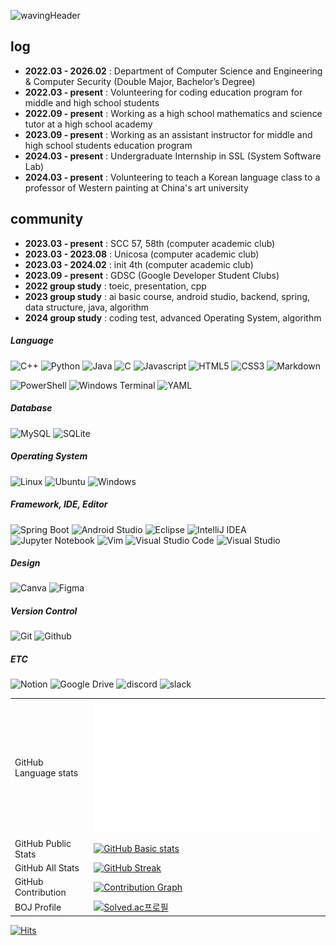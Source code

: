 ![wavingHeader](https://capsule-render.vercel.app/api?type=waving&height=200&text=Hello%20%20World!&fontAlign=80&fontAlignY=40&color=gradient&fontSize=30) 

<!-- 이전 깃허브에 작성했던 내용 재업데이트 -->

## log
- **2022.03 - 2026.02**   : Department of Computer Science and Engineering & Computer Security (Double Major, Bachelor’s Degree)
- **2022.03 - present**   : Volunteering for coding education program for middle and high school students
- **2022.09 - present**   : Working as a high school mathematics and science tutor at a high school academy
- **2023.09 - present**   : Working as an assistant instructor for middle and high school students education program
- **2024.03 - present**   : Undergraduate Internship in SSL (System Software Lab)
- **2024.03 - present**   : Volunteering to teach a Korean language class to a professor of Western painting at China's art university

## community
- **2023.03 - present** : SCC 57, 58th (computer academic club)
- **2023.03 - 2023.08** : Unicosa (computer academic club)
- **2023.03 - 2024.02** : init 4th (computer academic club)
- **2023.09 - present** : GDSC (Google Developer Student Clubs)
- **2022 group study** : toeic, presentation, cpp
- **2023 group study** : ai basic course, android studio, backend, spring, data structure, java, algorithm
- **2024 group study** : coding test, advanced Operating System, algorithm

<!-- temporarily disabled 
-->

<!-- 
|##### Language|##### Database|##### Framework|##### IDE, Editor|##### Design|##### Operating System|##### Version Control|##### ETC|
|------|------|------|------|------|------|------|------|
-->


##### Language
![C++](http://img.shields.io/badge/-C++-00599c?style=for-the-badge&logo=C%2B%2B&logoColor=white)
![Python](https://img.shields.io/badge/python-3670A0?style=for-the-badge&logo=python&logoColor=ffdd54)
![Java](https://img.shields.io/badge/java-%23ED8B00.svg?style=for-the-badge&logo=openjdk&logoColor=white)
![C](https://img.shields.io/badge/C-00599C?style=for-the-badge&logo=C&logoColor=white)
![Javascript](http://img.shields.io/badge/-Javascript-f7e018?style=for-the-badge&logo=javascript&logoColor=black) 
![HTML5](http://img.shields.io/badge/-HTML5-f06529?style=for-the-badge&logo=HTML5&logoColor=white)
![CSS3](http://img.shields.io/badge/-CSS3-1572b6?style=for-the-badge&logo=CSS3)
![Markdown](https://img.shields.io/badge/markdown-%23000000.svg?style=for-the-badge&logo=markdown&logoColor=white)

![PowerShell](https://img.shields.io/badge/PowerShell-%235391FE.svg?style=for-the-badge&logo=powershell&logoColor=white)
![Windows Terminal](https://img.shields.io/badge/Windows%20Terminal-%234D4D4D.svg?style=for-the-badge&logo=windows-terminal&logoColor=white)
![YAML](https://img.shields.io/badge/yaml-%23ffffff.svg?style=for-the-badge&logo=yaml&logoColor=151515)

##### Database
![MySQL](https://img.shields.io/badge/MySQL-4479A1?style=for-the-badge&logo=MySQL&logoColor=white)
![SQLite](https://img.shields.io/badge/sqlite-%2307405e.svg?style=for-the-badge&logo=sqlite&logoColor=white)

##### Operating System
![Linux](https://img.shields.io/badge/Linux-FCC624?style=for-the-badge&logo=linux&logoColor=black)
![Ubuntu](https://img.shields.io/badge/Ubuntu-E95420?style=for-the-badge&logo=ubuntu&logoColor=white)
![Windows](https://img.shields.io/badge/Windows-0078D6?style=for-the-badge&logo=windows&logoColor=white)

##### Framework, IDE, Editor
![Spring Boot](http://img.shields.io/badge/-Spring_Boot-6DB33F?style=for-the-badge&logo=spring&logoColor=white)
![Android Studio](http://img.shields.io/badge/-Android_Studio-3DDC84?style=for-the-badge&logo=Android%20Studio&logoColor=white)
![Eclipse](https://img.shields.io/badge/Eclipse-FE7A16.svg?style=for-the-badge&logo=Eclipse&logoColor=white)
![IntelliJ IDEA](https://img.shields.io/badge/IntelliJIDEA-000000.svg?style=for-the-badge&logo=intellij-idea&logoColor=white)
![Jupyter Notebook](https://img.shields.io/badge/jupyter-%23FA0F00.svg?style=for-the-badge&logo=jupyter&logoColor=white)
![Vim](https://img.shields.io/badge/VIM-%2311AB00.svg?style=for-the-badge&logo=vim&logoColor=white)
![Visual Studio Code](https://img.shields.io/badge/Visual%20Studio%20Code-0078d7.svg?style=for-the-badge&logo=visual-studio-code&logoColor=white)
![Visual Studio](https://img.shields.io/badge/Visual%20Studio-5C2D91.svg?style=for-the-badge&logo=visual-studio&logoColor=white)

##### Design
![Canva](https://img.shields.io/badge/Canva-%2300C4CC.svg?style=for-the-badge&logo=Canva&logoColor=white)
![Figma](https://img.shields.io/badge/figma-%23F24E1E.svg?style=for-the-badge&logo=figma&logoColor=white)

##### Version Control
![Git](http://img.shields.io/badge/-Git-f05032?style=for-the-badge&logo=Git&logoColor=white)
![Github](http://img.shields.io/badge/-Github-181717?style=for-the-badge&logo=Github&logoColor=white)

##### ETC
<!-- ![ChatGPT](https://img.shields.io/badge/chatGPT-74aa9c?style=for-the-badge&logo=openai&logoColor=white) -->
![Notion](https://img.shields.io/badge/Notion-F3F3F3.svg?style=for-the-badge&logo=notion&logoColor=black)
![Google Drive](https://img.shields.io/badge/Google%20Drive-4285F4?style=for-the-badge&logo=googledrive&logoColor=white)
![discord](https://img.shields.io/badge/Discord-5865F2?style=for-the-badge&logoColor=white)
![slack](https://img.shields.io/badge/Slack-4A154B?style=for-the-badge&logo=slack&logoColor=white)
<!--
|Github|BOJ| 
|   |   |
|------|------|
|[![GitHub Streak](https://streak-stats.demolab.com/?user=devCharlotte&theme=highcontrast)](https://git.io/streak-stats)|[![Solved.ac프로필](http://mazassumnida.wtf/api/v2/generate_badge?boj=devcharlotte)](https://solved.ac/devcharlotte)|
|[![GitHub Language stats](https://raw.githubusercontent.com/devCharlotte/github-stats/output/generated/languages.svg)](https://github.com/devCharlotte/github-stats)|[![Contribution Graph](https://github-readme-activity-graph.vercel.app/graph?username=devCharlotte&theme=react-dark&bg_color=20232a&hide_border=true&line=8A87D0&color=918FE0)](https://github.com/ashutosh00710/github-readme-activity-graph)|

|<a href="https://github.com/devCharlotte/github-stats">
 <img src="https://raw.githubusercontent.com/devCharlotte/github-stats/output/generated/languages.svg" width=50% />
</a>|
<a href="https://github.com/ashutosh00710/github-readme-activity-graph">
<img src="https://github-readme-activity-graph.vercel.app/graph?username=devCharlotte&theme=react-dark&bg_color=20232a&hide_border=true&line=8A87D0&color=918FE0" width=96%/>
</a>
-->
<!--
|   |   |
|------|------|
|[![GitHub Streak](https://streak-stats.demolab.com/?user=devCharlotte&theme=highcontrast)](https://git.io/streak-stats)|[![Solved.ac프로필](http://mazassumnida.wtf/api/v2/generate_badge?boj=devcharlotte)](https://solved.ac/devcharlotte)|
|[![GitHub Language stats](https://raw.githubusercontent.com/devCharlotte/github-stats/output/generated/languages.svg)](https://github.com/devCharlotte/github-stats)|[![Contribution Graph](https://github-readme-activity-graph.vercel.app/graph?username=devCharlotte&theme=react-dark&bg_color=20232a&hide_border=true&line=8A87D0&color=918FE0)](https://github.com/ashutosh00710/github-readme-activity-graph)|

  <img src="https://github-readme-stats.vercel.app/api?username=devCharlotte&show_icons=true&theme=dark">]
-->
|   |   |
|------|------|
|GitHub Language stats|[![GitHub Language stats](https://raw.githubusercontent.com/devCharlotte/github-stats/output/generated/languages.svg)](https://github.com/devCharlotte/github-stats)|
|GitHub Public Stats|[![GitHub Basic stats](https://github-readme-stats.vercel.app/api?username=devCharlotte&show_icons=true&theme=dark)](https://github.com/anuraghazra/github-readme-stats/)|
|GitHub All Stats|[![GitHub Streak](https://streak-stats.demolab.com/?user=devCharlotte&theme=highcontrast)](https://git.io/streak-stats)|
|GitHub Contribution|[![Contribution Graph](https://github-readme-activity-graph.vercel.app/graph?username=devCharlotte&theme=react-dark&bg_color=20232a&hide_border=true&line=8A87D0&color=918FE0)](https://github.com/ashutosh00710/github-readme-activity-graph)|
|BOJ Profile|[![Solved.ac프로필](http://mazassumnida.wtf/api/v2/generate_badge?boj=devcharlotte)](https://solved.ac/devcharlotte)|

[![Hits](https://hits.seeyoufarm.com/api/count/incr/badge.svg?url=https%3A%2F%2Fgithub.com%2FdevCharlotte&count_bg=%23900D0D&title_bg=%23555555&icon=&icon_color=%23E7E7E7&title=GitHub&edge_flat=false)](https://hits.seeyoufarm.com)

 <!--
     [GitHub stats](https://github-readme-stats.vercel.app/api?username=devCharlotte&include_all_commits=true&show_icons=true&theme=radical)
     -->

